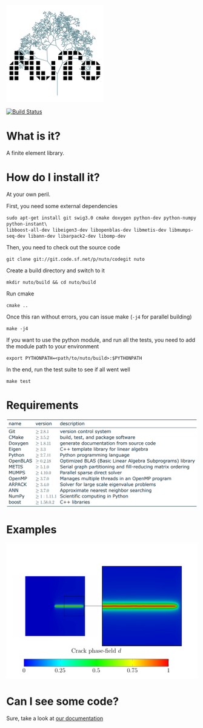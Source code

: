 ![alt text](doc/images/NuTo_logo.png "NuTo logo")

[![Build Status](https://travis-ci.org/nutofem/nuto.svg?branch=master)](https://travis-ci.org/nutofem/nuto)

What is it?
===========
A finite element library.

How do I install it?
====================
At your own peril.

First, you need some external dependencies

    sudo apt-get install git swig3.0 cmake doxygen python-dev python-numpy python-instant\
    libboost-all-dev libeigen3-dev libopenblas-dev libmetis-dev libmumps-seq-dev libann-dev libarpack2-dev libomp-dev

Then, you need to check out the source code

    git clone git://git.code.sf.net/p/nuto/codegit nuto

Create a build directory and switch to it

    mkdir nuto/build && cd nuto/build

Run cmake

    cmake ..

Once this ran without errors, you can issue make (`-j4` for parallel building)

    make -j4

If you want to use the python module, and run all the tests, you need to add 
the module path to your environment

    export PYTHONPATH=<path/to/nuto/build>:$PYTHONPATH

In the end, run the test suite to see if all went well

    make test

Requirements
============

![alt text](doc/images/library_requirements.png "library requirements")

Examples
========

![alt text](doc/images/crack_phase_field.png "Crack phase-field for a single edge notched tension test")

Can I see some code?
====================

Sure, take a look at [our documentation](https://nutofem.github.io/nuto/)
